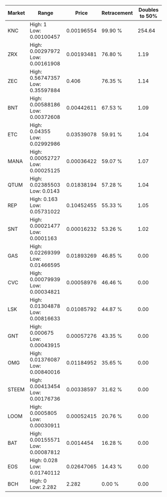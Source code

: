 | Market | Range | Price| Retracement | Doubles to 50% |
| --- | --- | --- | --- | --- |
| KNC | High: 1<br />Low: 0.00100457 | 0.00196554 | 99.90 % | 254.64 |
| ZRX | High: 0.00297972<br />Low: 0.00161908 | 0.00193481 | 76.80 % | 1.19 |
| ZEC | High: 0.56747357<br />Low: 0.35597884 | 0.406 | 76.35 % | 1.14 |
| BNT | High: 0.00588186<br />Low: 0.00372608 | 0.00442611 | 67.53 % | 1.09 |
| ETC | High: 0.04355<br />Low: 0.02992986 | 0.03539078 | 59.91 % | 1.04 |
| MANA | High: 0.00052727<br />Low: 0.00025125 | 0.00036422 | 59.07 % | 1.07 |
| QTUM | High: 0.02385503<br />Low: 0.0143 | 0.01838194 | 57.28 % | 1.04 |
| REP | High: 0.163<br />Low: 0.05731022 | 0.10452455 | 55.33 % | 1.05 |
| SNT | High: 0.00021477<br />Low: 0.0001163 | 0.00016232 | 53.26 % | 1.02 |
| GAS | High: 0.02269399<br />Low: 0.01466595 | 0.01893269 | 46.85 % | 0.00 |
| CVC | High: 0.00079939<br />Low: 0.00034821 | 0.00058976 | 46.46 % | 0.00 |
| LSK | High: 0.01304878<br />Low: 0.00816633 | 0.01085792 | 44.87 % | 0.00 |
| GNT | High: 0.000675<br />Low: 0.00043915 | 0.00057276 | 43.35 % | 0.00 |
| OMG | High: 0.01376087<br />Low: 0.00840016 | 0.01184952 | 35.65 % | 0.00 |
| STEEM | High: 0.00413454<br />Low: 0.00176736 | 0.00338597 | 31.62 % | 0.00 |
| LOOM | High: 0.0005805<br />Low: 0.00030911 | 0.00052415 | 20.76 % | 0.00 |
| BAT | High: 0.00155571<br />Low: 0.00087812 | 0.0014454 | 16.28 % | 0.00 |
| EOS | High: 0.028<br />Low: 0.01740112 | 0.02647065 | 14.43 % | 0.00 |
| BCH | High: 0<br />Low: 2.282 | 2.282 | 0.00 % | 0.00 |
